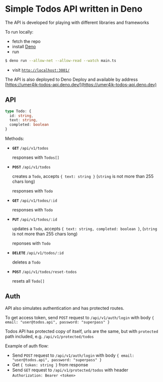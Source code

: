 # Simple Todos API written in Deno

The API is developed for playing with different libraries and frameworks

To run locally:

* fetch the repo
* install [Deno](https://deno.land/#installation)
* run 
```bash
$ deno run --allow-net --allow-read --watch main.ts
```
* visit [`http://localhost:3001/`](http://localhost:3001/)

The API is also deployed to Deno Deploy and available by address [https://umer4ik-todos-api.deno.dev/](https://umer4ik-todos-api.deno.dev) 

## API

```typescript
type Todo: {
  id: string,
  text: string,
  completed: boolean
}
```
  

Methods:

*   **`GET`** `/api/v1/todos`
    
    responses with `Todos[]`
    
*   **`POST`** `/api/v1/todos`
    
    creates a `Todo`, accepts `{ text: string }` (`string` is not more than 255 chars long)
    
    responses with `Todo`
    
*   **`GET`** `/api/v1/todos/:id`
    
    responses with `Todo`
    
*   **`PUT`** `/api/v1/todos/:id`
    
    updates a `Todo`, accepts `{ text: string, completed: boolean }`, (`string` is not more than 255 chars long)
    
    reponses with `Todo`
    
*   **`DELETE`** `/api/v1/todos/:id`
    
    deletes a `Todo`
    
*   **`POST`** `/api/v1/todos/reset-todos`
    
    resets all `Todo[]`

## Auth

API also simulates authentication and has protected routes.

To get access token, send `POST` request to `/api/v1/auth/login` with body `{ email: "user@todos.api", password: "superpass" }`

Todos API has protected copy of itself, urls are the same, but with `protected` path included, e.g. `/api/v1/protected/todos`

Example of auth flow:

* Send `POST` request to `/api/v1/auth/login` with body `{ email: "user@todos.api", password: "superpass" }`
* Get `{ token: string }` from response
* Send `GET` request to `/api/v1/protected/todos` with header `Authorization: Bearer <token>`

